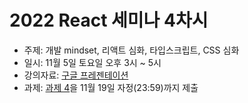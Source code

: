 # 2022 React 세미나 4차시

* 주제: 개발 mindset, 리액트 심화, 타입스크립트, CSS 심화
* 일시: 11월 5일 토요일 오후 3시 ~ 5시
* 강의자료: [구글 프레젠테이션](ttps://docs.google.com/presentation/d/1qCXQkDSBAZbVlLldY-ZiOsvCepL_eafffLng35t2EPc/edit?usp=sharing)
* 과제: [과제 4](assignment-4.md)을 11월 19일 자정(23:59)까지 제출
